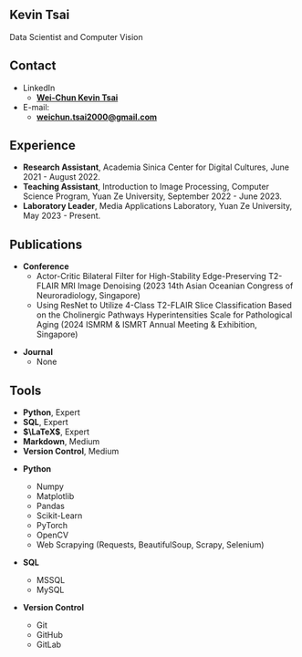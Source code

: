 ## Kevin Tsai

Data Scientist and Computer Vision

<!-- .slide -->

## Contact

<!-- .slide vertical=true -->

- LinkedIn
  - **[Wei-Chun Kevin Tsai](https://www.linkedin.com/in/wei-chun-tsai-b64aaa1a7)**
- E-mail:
  - **[weichun.tsai2000@gmail.com](mailto:weichun.tsai2000@gmail.com)**
    
<!-- .slide -->

## Experience

<!-- .slide vertical=true -->

- **Research Assistant**, Academia Sinica Center for Digital Cultures, June 2021 - August 2022.
- **Teaching Assistant**, Introduction to Image Processing, Computer Science Program, Yuan Ze University, September 2022 - June 2023.
- **Laboratory Leader**, Media Applications Laboratory, Yuan Ze University, May 2023 - Present.


<!-- .slide -->

## Publications

<!-- .slide vertical=true -->

- **Conference**
  - Actor-Critic Bilateral Filter for High-Stability Edge-Preserving T2-FLAIR MRI Image Denoising (2023 14th Asian Oceanian Congress of Neuroradiology, Singapore)
  - Using ResNet to Utilize 4-Class T2-FLAIR Slice Classification Based on the Cholinergic Pathways Hyperintensities Scale for Pathological Aging (2024 ISMRM & ISMRT Annual Meeting & Exhibition, Singapore) 

<!-- .slide vertical=true -->

- **Journal**
  - None


<!-- .slide -->

## Tools

<!-- .slide vertical=true -->
- **Python**, Expert
- **SQL**, Expert
- **$\LaTeX$**, Expert
- **Markdown**, Medium
- **Version Control**, Medium

<!-- .slide vertical=true -->
- **Python**
  - Numpy
  - Matplotlib
  - Pandas
  - Scikit-Learn
  - PyTorch
  - OpenCV
  - Web Scrapying (Requests, BeautifulSoup, Scrapy, Selenium)
 
- **SQL**
  - MSSQL
  - MySQL

- **Version Control**
  - Git
  - GitHub
  - GitLab
